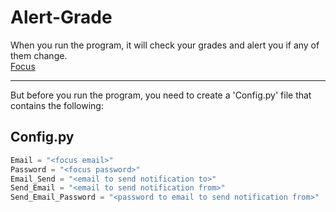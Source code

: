 ﻿# Alert-Grade
When you run the program, it will check your grades and alert you if any of them change.<br>
[Focus](https://duval.focusschoolsoftware.com/focus/)

___
But before you run the program, you need to create a 'Config.py' file that contains the following:
## Config.py
```python
Email = "<focus email>"
Password = "<focus password>"
Email_Send = "<email to send notification to>"
Send_Email = "<email to send notification from>"
Send_Email_Password = "<password to email to send notification from>"
```
